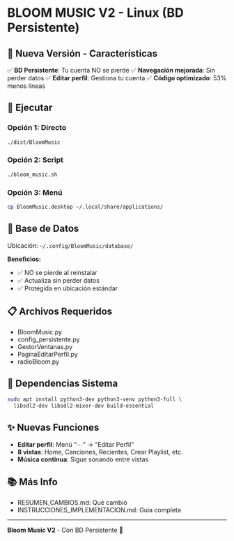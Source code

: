 # BLOOM MUSIC V2 - Linux (BD Persistente)

## 🎵 Nueva Versión - Características

✅ **BD Persistente**: Tu cuenta NO se pierde
✅ **Navegación mejorada**: Sin perder datos
✅ **Editar perfil**: Gestiona tu cuenta
✅ **Código optimizado**: 53% menos líneas

## 🚀 Ejecutar

### Opción 1: Directo
```bash
./dist/BloomMusic
```

### Opción 2: Script
```bash
./bloom_music.sh
```

### Opción 3: Menú
```bash
cp BloomMusic.desktop ~/.local/share/applications/
```

## 💾 Base de Datos

Ubicación: `~/.config/BloomMusic/database/`

**Beneficios:**
- ✅ NO se pierde al reinstalar
- ✅ Actualiza sin perder datos
- ✅ Protegida en ubicación estándar

## 📋 Archivos Requeridos

- BloomMusic.py
- config_persistente.py
- GestorVentanas.py
- PaginaEditarPerfil.py
- radioBloom.py

## 🔧 Dependencias Sistema

```bash
sudo apt install python3-dev python3-venv python3-full \
  libsdl2-dev libsdl2-mixer-dev build-essential
```

## ✨ Nuevas Funciones

- **Editar perfil**: Menú "⋯" → "Editar Perfil"
- **8 vistas**: Home, Canciones, Recientes, Crear Playlist, etc.
- **Música continua**: Sigue sonando entre vistas

## 📚 Más Info

- RESUMEN_CAMBIOS.md: Qué cambió
- INSTRUCCIONES_IMPLEMENTACION.md: Guía completa

---
**Bloom Music V2** - Con BD Persistente 🎵
